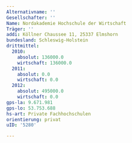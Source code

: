 ```yaml
---
Alternativname: ''
Gesellschafter: ''
Name: Nordakademie Hochschule der Wirtschaft
Träger: ''
addi: Köllner Chaussee 11, 25337 Elmshorn
bundesland: Schleswig-Holstein
drittmittel:
  2010:
    absolut: 136000.0
    wirtschaft: 136000.0
  2011:
    absolut: 0.0
    wirtschaft: 0.0
  2012:
    absolut: 495000.0
    wirtschaft: 0.0
gps-la: 9.671.981
gps-lo: 53.753.688
hs-art: Private Fachhochschulen
orientierung: privat
uID: '5280'

---
```


